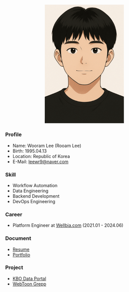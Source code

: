 <div align="center">
  <img style="width: 50%;" src="https://raw.githubusercontent.com/leewr9/leewr9/refs/heads/master/profile.png" />
</div>

### Profile
- Name: Wooram Lee (Rooam Lee)
- Birth: 1995.04.13
- Location: Republic of Korea
- E-Mail: [leewr9@naver.com](mailto:leewr9@naver.com)

### Skill
- Workflow Automation
- Data Engineering
- Backend Development
- DevOps Engineering

### Career
- Platform Engineer at [Wellbia.com](https://www.wellbia.com/) (2021.01 - 2024.06)

### Document
- [Resume](https://leewr9.github.io/docs/resume)
- [Portfolio](https://leewr9.github.io/docs/portfolio)

### Project
- [KBO Data Portal](https://leewr9.github.io/docs/projects/kbo_data_portal)
- [WebToon Grepp](https://leewr9.github.io/docs/projects/webtoon_grepp)
  

